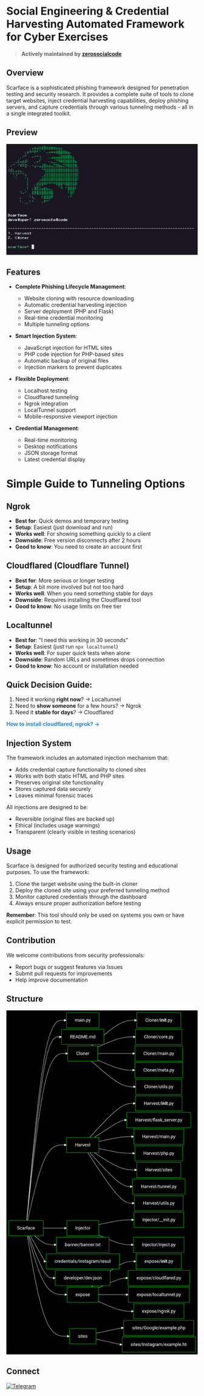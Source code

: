 # Social Engineering & Credential Harvesting Automated Framework for Cyber Exercises


> **Actively maintained by [zerosocialcode](https://github.com/zerosocialcode)**
>

## Overview
Scarface is a sophisticated phishing framework designed for penetration testing and security research. It provides a complete suite of tools to clone target websites, inject credential harvesting capabilities, deploy phishing servers, and capture credentials through various tunneling methods - all in a single integrated toolkit.
## Preview
![Scarface Preview](https://raw.githubusercontent.com/zerosocialcode/Scarface/refs/heads/main/images/temp.png)

## Features

- **Complete Phishing Lifecycle Management**:
  - Website cloning with resource downloading
  - Automatic credential harvesting injection
  - Server deployment (PHP and Flask)
  - Real-time credential monitoring
  - Multiple tunneling options

- **Smart Injection System**:
  - JavaScript injection for HTML sites
  - PHP code injection for PHP-based sites
  - Automatic backup of original files
  - Injection markers to prevent duplicates

- **Flexible Deployment**:
  - Localhost testing
  - Cloudflared tunneling
  - Ngrok integration
  - LocalTunnel support
  - Mobile-responsive viewport injection

- **Credential Management**:
  - Real-time monitoring
  - Desktop notifications
  - JSON storage format
  - Latest credential display

# Simple Guide to Tunneling Options

## Ngrok
- **Best for**: Quick demos and temporary testing
- **Setup**: Easiest (just download and run)
- **Works well**: For showing something quickly to a client
- **Downside**: Free version disconnects after 2 hours
- **Good to know**: You need to create an account first

## Cloudflared (Cloudflare Tunnel)
- **Best for**: More serious or longer testing
- **Setup**: A bit more involved but not too hard
- **Works well**: When you need something stable for days
- **Downside**: Requires installing the Cloudflared tool
- **Good to know**: No usage limits on free tier

## Localtunnel
- **Best for**: "I need this working in 30 seconds"
- **Setup**: Easiest (just run `npx localtunnel`)
- **Works well**: For super quick tests when alone
- **Downside**: Random URLs and sometimes drops connection
- **Good to know**: No account or installation needed

## Quick Decision Guide:
1. Need it working **right now**? → Localtunnel
2. Need to **show someone** for a few hours? → Ngrok
3. Need it **stable for days**? → Cloudflared

<a href="https://scarfaceframework.netlify.app/" style="color: #2e86c1; text-decoration: none; font-weight: bold;">How to install cloudflared, ngrok? →</a>

## Injection System

The framework includes an automated injection mechanism that:

- Adds credential capture functionality to cloned sites
- Works with both static HTML and PHP sites
- Preserves original site functionality
- Stores captured data securely
- Leaves minimal forensic traces

All injections are designed to be:
- Reversible (original files are backed up)
- Ethical (includes usage warnings)
- Transparent (clearly visible in testing scenarios)

## Usage

Scarface is designed for authorized security testing and educational purposes. To use the framework:

1. Clone the target website using the built-in cloner
2. Deploy the cloned site using your preferred tunneling method
3. Monitor captured credentials through the dashboard
4. Always ensure proper authorization before testing

**Remember**: This tool should only be used on systems you own or have explicit permission to test.

## Contribution

We welcome contributions from security professionals:

- Report bugs or suggest features via Issues
- Submit pull requests for improvements
- Help improve documentation

## Structure
![Structure](https://raw.githubusercontent.com/zerosocialcode/Scarface/refs/heads/main/images/structure.png)

## Connect
<p align="left">
  <a href="https://t.me/zerosocialcode" target="_blank">
    <img src="https://upload.wikimedia.org/wikipedia/commons/8/82/Telegram_logo.svg" alt="Telegram" height="45"/>
  </a>
</p>
